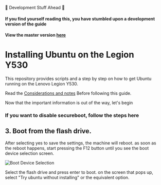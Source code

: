 :no_entry_sign: Development Stuff Ahead :no_entry_sign:
#### If you find yourself reading this, you have stumbled upon a development version of the guide
#### View the master version [here](https://github.com/kfechter/LegionY530Ubuntu)

# Installing Ubuntu on the Legion Y530

This repository provides scripts and a step by step on how to get Ubuntu running on the Lenovo Legion Y530.

Read the [Considerations and notes](Sections/Considerations.md) Before following this guide. 





Now that the important information is out of the way, let's begin

### If you want to disable secureboot, follow the steps here <steps here please>


## 3. Boot from the flash drive.

After selecting yes to save the settings, the machine will reboot. as soon as the reboot happens, start pressing the F12 button until you see the boot device selection screen. 

![Boot Device Selection](https://raw.githubusercontent.com/kfechter/LegionY530Ubuntu/8234d4c4a473c91043bc3caae6725cc2e917647b/Images/bootManager.jpg "Boot Device Selection")

Select the flash drive and press enter to boot. on the screen that pops up, select "Try ubuntu without installing" or the equivalent option. 
